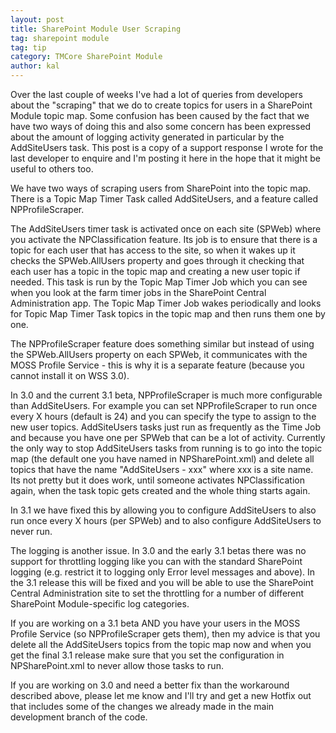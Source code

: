 ```yaml
---
layout: post
title: SharePoint Module User Scraping
tag: sharepoint module
tag: tip
category: TMCore SharePoint Module
author: kal
---
```

Over the last couple of weeks I've had a lot of queries from developers about the "scraping" that we do to create topics for users in a SharePoint Module topic map. Some confusion has been caused by the fact that we have two ways of doing this and also some concern has been expressed about the amount of logging activity generated in particular by the AddSiteUsers task. This post is a copy of a support response I wrote for the last developer to enquire and I'm posting it here in the hope that it might be useful to others too.

We have two ways of scraping users from SharePoint into the topic map. There is a Topic Map Timer Task called AddSiteUsers, and a feature called NPProfileScraper.

The AddSiteUsers timer task is activated once on each site (SPWeb) where you activate the NPClassification feature. Its job is to ensure that there is a topic for each user that has access to the site, so when it wakes up it checks the SPWeb.AllUsers property and goes through it checking that each user has a topic in the topic map and creating a new user topic if needed. This task is run by the Topic Map Timer Job which you can see when you look at the farm timer jobs in the SharePoint Central Administration app. The Topic Map Timer Job wakes periodically and looks for Topic Map Timer Task topics in the topic map and then runs them one by one.

The NPProfileScraper feature does something similar but instead of using the SPWeb.AllUsers property on each SPWeb, it communicates with the MOSS Profile Service - this is why it is a separate feature (because you cannot install it on WSS 3.0).

In 3.0 and the current 3.1 beta, NPProfileScraper is much more configurable than AddSiteUsers. For example you can set NPProfileScraper to run once every X hours (default is 24) and you can specify the type to assign to the new user topics. AddSiteUsers tasks just run as frequently as the Time Job and because you have one per SPWeb that can be a lot of activity. Currently the only way to stop AddSiteUsers tasks from running is to go into the topic map (the default one you have named in NPSharePoint.xml) and delete all topics that have the name "AddSiteUsers - xxx" where xxx is a site name. Its not pretty but it does work, until someone activates NPClassification again, when the task topic gets created and the whole thing starts again.

In 3.1 we have fixed this by allowing you to configure AddSiteUsers to also run once every X hours (per SPWeb) and to also configure AddSiteUsers to never run.

The logging is another issue. In 3.0 and the early 3.1 betas there was no support for throttling logging like you can with the standard SharePoint logging (e.g. restrict it to logging only Error level messages and above). In the 3.1 release this will be fixed and you will be able to use the SharePoint Central Administration site to set the throttling for a number of different SharePoint Module-specific log categories.

If you are working on a 3.1 beta AND you have your users in the MOSS Profile Service (so NPProfileScraper gets them), then my advice is that you delete all the AddSiteUsers topics from the topic map now and when you get the final 3.1 release make sure that you set the configuration in NPSharePoint.xml to never allow those tasks to run.

If you are working on 3.0 and need a better fix than the workaround described above, please let me know and I'll try and get a new Hotfix out that includes some of the changes we already made in the main development branch of the code.

